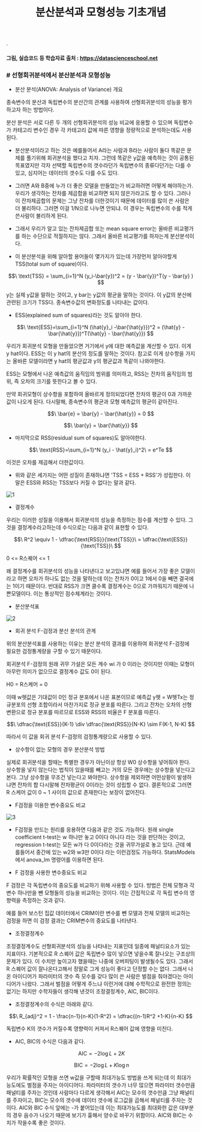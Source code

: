 ﻿---
layout: post
title: "분산분석과 모형성능 기초개념"
tags: [선형회귀분석]
comments: true
---

.

#### 그림, 실습코드 등 학습자료 출처 : https://datascienceschool.net

### # 선형회귀분석에서 분산분석과 모형성능

- 분산 분석(ANOVA: Analysis of Variance) 개요

종속변수의 분산과 독립변수의 분산간의 관계를 사용하여 선형회귀분석의 성능을 평가하고자 하는 방법이다.

분산 분석은 서로 다른 두 개의 선형회귀분석의 성능 비교에 응용할 수 있으며 독립변수가 카테고리 변수인 경우 각 카테고리 값에 따른 영향을 정량적으로 분석하는데도 사용된다.


- 분산분석이라고 하는 것은 예를들어서 A라는 사람과 B라는 사람이 둘다 똑같은 문제를 풀기위해 회귀분석을 했다고 치자. 그런데 똑같은 y값을 예측하는 것이 공통된 목표였지만 각자 선택할 독립변수의 갯수라던가 독립변수의 종류다던가는 다를 수 있고, 심지어는 데이터의 갯수도 다를 수도 있다.


- 그러면 A와 B중에 누가 더 좋은 모델을 만들었는가 비교하려면 어떻게 해야하는가. 우리가 생각하는 잔차를 제곱합을 비교하면 되지 않은가라고도 할 수 있다. 그러나 이 잔차제곱합의 문제는 그냥 잔차를 더한것이기 때문에 데이터를 많이 쓴 사람은 더 불리하다. 그러면 이걸 1/N으로 나누면 안되냐. 이 경우는 독립변수의 수를 적게 쓴사람이 불리하게 된다.


- 그래서 우리가 알고 있는 잔차제곱합 또는 mean square error는 올바른 비교평가를 하는 수단으로 적절하지는 않다. 그래서 올바른 비교평가를 하자는게 분산분석이다.


- 이 분산분석을 위해 알아할 용어들이 몇가지가 있는데 가장먼저 알아야할게 TSS(total sum of square)이다.

$$\ \text{TSS} = \sum_{i=1}^N (y_i-\bar{y})^2 = (y - \bar{y})^T(y - \bar{y} ) $$

y는 실제 y값을 말하는 것이고, y bar는 y값의 평균을 말하는 것이다. 이 y값의 분산에 관련된 크기가 TSS다. 종속변수값의 변화정도를 나타내는 값이다.


- ESS(explained sum of squares)라는 것도 알아야 한다.

$$\ \text{ESS}=\sum_{i=1}^N (\hat{y}_i -\bar{\hat{y}})^2 = (\hat{y} - \bar{\hat{y}})^T(\hat{y} - \bar{\hat{y}}) $$

우리가 회귀분석 모형을 만들었으면 거기에서 y에 대한 예측값을 계산할 수 있다. 이게 y hat이다. ESS는 이 y hat의 분산의 정도를 말하는 것이다. 참고로 이게 상수항을 가지는 올바른 모델이라면 y hat의 평균값과 y의 평균값과 똑같이 나와야한다.

ESS는 모형에서 나온 예측값의 움직임의 범위를 의미하고, RSS는 잔차의 움직임의 범위, 즉 오차의 크기를 뜻한다고 볼 수 있다. 

만약 회귀모형이 상수항을 포함하여 올바르게 정의되었다면 잔차의 평균이 0과 가까운 값이 나오게 된다. 다시말해, 종속변수의 평균과 모형 예측값의 평균이 같아진다.

$$\ \bar{e} = \bar{y} - \bar{\hat{y}} = 0 $$

$$\ \bar{y} = \bar{\hat{y}} $$


- 마지막으로 RSS(residual sum of squares)도 알아야한다.

$$\ \text{RSS}=\sum_{i=1}^N (y_i - \hat{y}_i)^2\ = e^Te $$

이것은 오차를 제곱해서 더한값이다.


- 위와 같은 세가지는 어떤 성질이 존재하냐면 'TSS = ESS + RSS'가 성립한다. 이 말은 ESS와 RSS는 TSS보다 커질 수 없다는 말과 같다.

![1](https://user-images.githubusercontent.com/41605276/56730475-10219300-6793-11e9-87c0-8226579e52dd.jpg)

- 결정계수

우리는 이러한 성질을 이용해서 회귀분석의 성능을 측정하는 점수를 계산할 수 있다. 그것을 결정계수라고하는데 수식으로는 다음과 같이 표현할 수 있다.

$$\ R^2 \equiv 1 - \dfrac{\text{RSS}}{\text{TSS}}\ = \dfrac{\text{ESS}}{\text{TSS}}\ $$

 0 <= R스퀘어 <= 1

왜 결정계수를 회귀분석의 성능을 나타낸다고 보고있냐면 예를 들어서 가장 좋은 모델이라고 하면 오차가 하나도 없는 것을 말하는데 이는 잔차가 0이고 1에서 0을 빼면 결국에는 1이기 때문이다. 반대로 RSS가 크면 클수록 결정계수는 0으로 가까워지기 때문에 나쁜모델이다. 이는 통상적인 점수체계라는 것이다.


- 분산분석표 

![2](https://user-images.githubusercontent.com/41605276/56730490-19126480-6793-11e9-8098-c27421056355.jpg)

- 회귀 분석 F-검정과 분산 분석의 관계

위의 분산분석표를 사용하는 이유는 분산 분석의 결과를 이용하여 회귀분석 F-검정에 필요한 검정통계량을 구할 수 있기 때문이다.

회귀분석 F-검정의 원래 귀무 가설은 모든 계수  wi 가 0 이라는 것이지만 이때는 모형이 아무런 의미가 없으므로 결정계수 값도 0이 된다.

H0 = R스케어 = 0

이때 w헷값은 기대값이 0인 정규 분포에서 나온 표본이므로 예측값 y헷 = W헷Tx는 정규분포의 선형 조합이라서 마찬가지로 정규 분포를 따른다. 그리고 잔차는 오차의 선형 변환으로 정규 분포를 따르므로 ESS와 RSS의 비율은 F 분포를 따른다.

$$\ \dfrac{\text{ESS}}{K-1} \div  \dfrac{\text{RSS}}{N-K} \sim F(K-1, N-K) $$

따라서 이 값을 회귀 분석 F-검정의 검정통계량으로 사용할 수 있다.

- 상수항이 없는 모형의 경우 분산분석 방법 

실제로 회귀분석을 할때는 특별한 경우가 아닌이상 항상 W0 상수항을 넣어줘야 한다. 상수항을 넣지 않는다는 법칙이 있을때를 빼고는 거의 모든 경우에는 상수항을 넣는다고 본다. 그냥 상수항을 무조건 넣는다고 봐야한다. 상수항을 제외하면 어떤상황이 발생하냐면 잔차의 합 다시말해 잔차평균이 0이라는 것이 성립할 수 없다. 결론적으로 그러면 R 스케어 값이 0 ~ 1 사이의 값으로 존재한다는 보장이 없어진다.

- F검정을 이용한 변수중요도 비교

![3](https://user-images.githubusercontent.com/41605276/56730503-216a9f80-6793-11e9-8536-743514a31120.jpg)

- F검정을 만드는 원리를 응용하면 다음과 같은 것도 가능하다. 원래 single coefficient t-test는 w 하나만 놓고 0이다 아니다 라는 것을 판단하는 것이고, regression t-test는 모든 w가 다 0이다라는 것을 귀무가설로 놓고 있다. 근데 예를들어서 중간에 있는 w2와 w3만 0이다 라는 이런검정도 가능하다. StatsModels에서 anova_lm 명령어를 이용하면 된다.


- F 검정을 사용한 변수중요도 비교

F 검정은 각 독립변수의 중요도를 비교하기 위해 사용할 수 있다. 방법은 전체 모형과 각 변수 하나만을 뺀 모형들의 성능을 비교하는 것이다. 이는 간접적으로 각 독립 변수의 영향력을 측정하는 것과 같다. 


예를 들어 보스턴 집값 데이터에서 CRIM이란 변수를 뺀 모델과 전체 모델의 비교하는 검정을 하면 이 검정 결과는 CRIM변수의 중요도를 나타낸다.


- 조정결정계수 

조정결정계수도 선형회귀분석의 성능을 나타내는 지표인데 일종에 패널티요소가 있는 지표이다. 기본적으로 R 스퀘어 값은 독립변수 많이 넣으면 넣을수록 잘나오는 구조상의 문제가 있다. 이 수치만 높이고자 했을때는 나중에 오버피팅이 발생될수도 있다. 그래서 R 스퀘어 값이 잘나온다고해서 정말로 그게 성능이 좋다고 단정할 수는 없다. 그래서 나온 아이디어가 파라미터의 갯수 즉 모수를 갖다 많이 쓴 사람은 벌점을 줘야겠다는 아이디어가 나왔다. 그래서 벌점을 어떻게 주느냐 이런거에 대해 수학적으로 완전한 정의는 없기는 하지만 수학자들이 생각해 낸것이 조정결정계수, AIC, BIC이다.


- 조정결정계수의 수식은 아래와 같다.

$$\ R_{adj}^2 = 1 - \frac{n-1}{n-K}(1-R^2) = \dfrac{(n-1)R^2 +1-K}{n-K} $$

독립변수 K의 갯수가 커질수록 영향력이 커져서 R스퀘어 값에 영향을 미친다.


- AIC, BIC의 수식은 다음과 같다.

$$\ \text{AIC} = -2\log L + 2K $$

$$\ \text{BIC} = -2\log L + K\log n $$

우리가 확률적인 모형을 쓰면 w값을 구할때 최대가능도 방법을 쓰게 되는데 이 최대가능도에도 벌점을 주자는 아이디어다. 파라미터의 갯수가 너무 많으면 파라미터 갯수만큼 패널티를 주자는 것인데 사람마다 다르게 생각해서 AIC는 모수의 갯수만큼 그냥 패널티를 주자이고, BIC는 모수의 갯수에 데이터 갯수에 로그값을 곱해서 패널티를 주자는 것이다. AIC와 BIC 수식 앞에는 -가 붙어있는데 이는 최대가능도를 최대화한 값은 대부분의 경우 음수가 나오기 때문에 보기가 흉해서 양수로 바꾸기 위함이다. AIC와 BIC는 수치가 작을수록 좋은 것이다.
